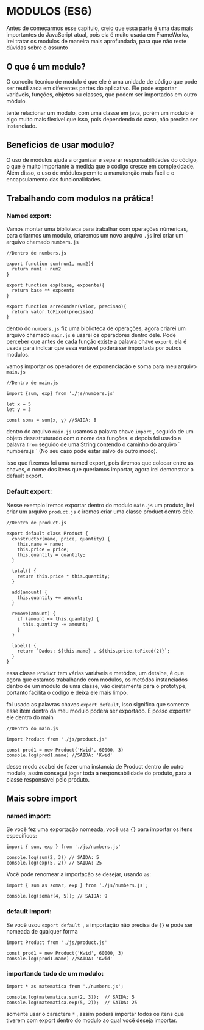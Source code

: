 # MODULOS (ES6)

Antes de começarmos esse capitulo, creio que essa parte é uma das mais importantes do JavaScript atual, pois ela é muito usada em FrameWorks, irei tratar os modulos de maneira mais aprofundada, para que não reste dúvidas sobre o assunto

## O que é um modulo?

O conceito tecnico de modulo é que ele é uma unidade de código que pode ser reutilizada em diferentes partes do aplicativo. Ele pode exportar variáveis, funções, objetos ou classes, que podem ser importados em outro módulo.

tente relacionar um modulo, com uma classe em java, porém um modulo é algo muito mais flexivel que isso, pois dependendo do caso, não precisa ser instanciado.

## Beneficios de usar modulo?

O uso de módulos ajuda a organizar e separar responsabilidades do código, o que é muito importante à medida que o código cresce em complexidade. Além disso, o uso de módulos permite a manutenção mais fácil e o encapsulamento das funcionalidades.

## Trabalhando com modulos na prática!

### Named export:
Vamos montar uma biblioteca para trabalhar com operações númericas, para criarmos um modulo, criaremos um novo arquivo ` .js ` irei criar um arquivo chamado ` numbers.js `

```
//Dentro de numbers.js

export function sum(num1, num2){
  return num1 + num2
}

export function exp(base, expoente){
  return base ** expoente
}

export function arredondar(valor, precisao){
  return valor.toFixed(precisao)
}

```

dentro do ` numbers.js ` fiz uma biblioteca de operações, agora criarei um arquivo chamado ` main.js ` e usarei os operadores dentro dele. Pode perceber que antes de cada função existe a palavra chave ` export `, ela é usada para indicar que essa variável poderá ser importada por outros modulos.

vamos importar os operadores de exponenciação e soma para meu arquivo ` main.js `

```
//Dentro de main.js

import {sum, exp} from './js/numbers.js'

let x = 5
let y = 3

const soma = sum(x, y) //SAIDA: 8
```

dentro do arquivo ` main.js ` usamos a palavra chave ` import ` , seguido de um objeto desestruturado com o nome das funções. e depois foi usado a palavra ` from ` seguido de uma String contendo o caminho do arquivo ` numbers.js ´ (No seu caso pode estar salvo de outro modo).

isso que fizemos foi uma named export, pois tivemos que colocar entre as chaves, o nome dos itens que queriamos importar, agora irei demonstrar a default export.

### Default export:

Nesse exemplo iremos exportar dentro do modulo ` main.js ` um produto, irei criar um arquivo ` product.js ` e iremos criar uma classe product dentro dele.

```
//Dentro de product.js

export default class Product {
  constructor(name, price, quantity) {
    this.name = name;
    this.price = price;
    this.quantity = quantity;
  }

  total() {
    return this.price * this.quantity;
  }

  add(amount) {
    this.quantity += amount;
  }

  remove(amount) {
    if (amount <= this.quantity) {
      this.quantity -= amount;
    }
  }

  label() {
    return `Dados: ${this.name} , ${this.price.toFixed(2)}`;
  }
}
```

essa classe ` Product ` tem várias variáveis e metódos, um detalhe, é que agora que estamos trabalhando com modulos, os metódos instanciados dentro de um modulo de uma classe, vão diretamente para o prototype, portanto facilita o código e deixa ele mais limpo.

foi usado as palavras chaves ` export default `, isso significa que somente esse item dentro da meu modulo poderá ser exportado. E posso exportar ele dentro do main

```
//Dentro do main.js

import Product from './js/product.js'

const prod1 = new Product('Kwid', 60000, 3)
console.log(prod1.name) //SAIDA: 'Kwid'
```

desse modo acabei de fazer uma instancia de Product dentro de outro modulo, assim consegui jogar toda a responsabilidade do produto, para a classe responsável pelo produto.

## Mais sobre import

### named import:

Se você fez uma exportação nomeada, você usa ` {} ` para importar os itens específicos:

```
import { sum, exp } from './js/numbers.js'

console.log(sum(2, 3)) // SAIDA: 5
console.log(exp(5, 2)) // SAIDA: 25

```

Você pode renomear a importação se desejar, usando ` as `:

```
import { sum as somar, exp } from './js/numbers.js';

console.log(somar(4, 5)); // SAIDA: 9
```

### default import:

Se você usou `export default `, a importação não precisa de ` {} ` e pode ser nomeada de qualquer forma

```
import Product from './js/product.js'

const prod1 = new Product('Kwid', 60000, 3)
console.log(prod1.name) //SAIDA: 'Kwid'
```

### importando tudo de um modulo:
```
import * as matematica from './numbers.js';

console.log(matematica.sum(2, 3));  // SAIDA: 5
console.log(matematica.exp(5, 2));  // SAIDA: 25
```

somente usar o caractere ` * ` , assim poderá importar todos os itens que tiverem com export dentro do modulo ao qual você deseja importar.